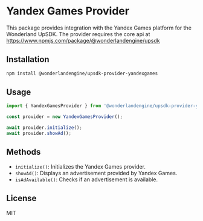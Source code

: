 # Yandex Games Provider

This package provides integration with the Yandex Games platform for the Wonderland UpSDK. The provider requires the core api at <https://www.npmjs.com/package/@wonderlandengine/upsdk>

## Installation

```bash
npm install @wonderlandengine/upsdk-provider-yandexgames
```

## Usage

```javascript
import { YandexGamesProvider } from '@wonderlandengine/upsdk-provider-yandexgames';

const provider = new YandexGamesProvider();

await provider.initialize();
await provider.showAd();
```

## Methods

- `initialize()`: Initializes the Yandex Games provider.
- `showAd()`: Displays an advertisement provided by Yandex Games.
- `isAdAvailable()`: Checks if an advertisement is available.

## License

MIT
